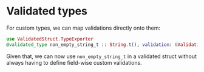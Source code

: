 # Validated types

For custom types, we can map validations directly onto them:

```elixir
use ValidatedStruct.TypeExporter 
@validated_type non_empty_string_t :: String.t(), validation: &Validation.validate_non_empty_string/1 
```

Given that, we can now use `non_empty_string_t` in a validated
struct without always having to define field-wise custom validations.

